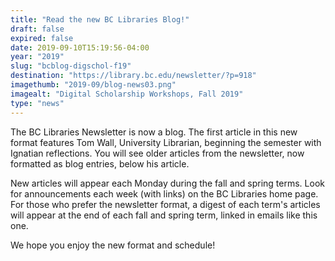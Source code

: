 ```yaml
---
title: "Read the new BC Libraries Blog!"
draft: false
expired: false
date: 2019-09-10T15:19:56-04:00
year: "2019"
slug: "bcblog-digschol-f19"
destination: "https://library.bc.edu/newsletter/?p=918"
imagethumb: "2019-09/blog-news03.png"
imagealt: "Digital Scholarship Workshops, Fall 2019"
type: "news"
---
```


The BC Libraries Newsletter is now a blog. The first article in this new format features Tom Wall, University Librarian, beginning the semester with Ignatian reflections. You will see older articles from the newsletter, now formatted as blog entries, below his article.

New articles will appear each Monday during the fall and spring terms. Look for announcements each week (with links) on the BC Libraries home page. For those who prefer the newsletter format, a digest of each term's articles will appear at the end of each fall and spring term, linked in emails like this one.

We hope you enjoy the new format and schedule!